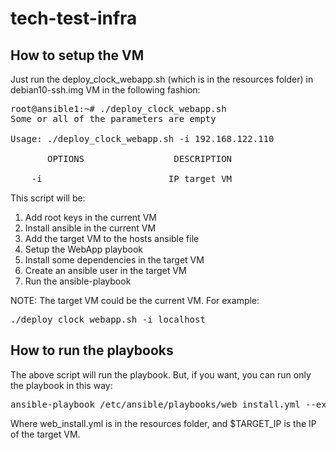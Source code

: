 # tech-test-infra

## How to setup the VM

Just run the deploy_clock_webapp.sh (which is in the resources folder) in debian10-ssh.img VM in the following fashion:
<pre>
root@ansible1:~# ./deploy_clock_webapp.sh
Some or all of the parameters are empty

Usage: ./deploy_clock_webapp.sh -i 192.168.122.110 

       OPTIONS                 DESCRIPTION

	-i                        IP target VM
</pre>

This script will be:
1. Add root keys in the current VM
2. Install ansible in the current VM
4. Add the target VM to the hosts ansible file
3. Setup the WebApp playbook
4. Install some dependencies in the target VM
5. Create an ansible user in the target VM
6. Run the ansible-playbook

NOTE: The target VM could be the current VM. For example:

<pre>
./deploy_clock_webapp.sh -i localhost
</pre>

## How to run the playbooks

The above script will run the playbook. But, if you want, you can run only the playbook in this way:
<pre>
ansible-playbook /etc/ansible/playbooks/web_install.yml --extra-vars "vm_target=$TARGET_IP"
</pre>

Where web_install.yml is in the resources folder, and $TARGET_IP is the IP of the target VM.

